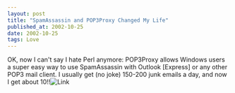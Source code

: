 ```yaml
---
layout: post
title: "SpamAssassin and POP3Proxy Changed My Life"
published_at: 2002-10-25
date: 2002-10-25
tags: Love
---
```


OK, now I can't say I hate Perl anymore: POP3Proxy allows Windows users a super easy way to use SpamAssassin with Outlook [Express] or any other POP3 mail client. I usually get (no joke) 150-200 junk emails a day, and now I get about 10!!![Link](http://mcd.perlmonk.org/pop3proxy/)  